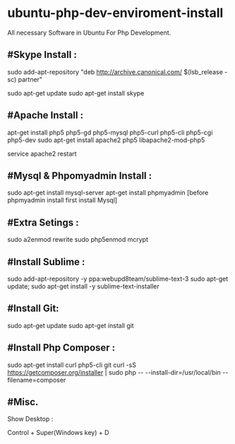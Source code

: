 # ubuntu-php-dev-enviroment-install
All necessary Software in Ubuntu For Php Development. 

#Skype Install :
---------------
sudo add-apt-repository "deb http://archive.canonical.com/ $(lsb_release -sc) partner"

sudo apt-get update 
sudo apt-get install skype


#Apache Install :
----------------
apt-get install php5 php5-gd php5-mysql php5-curl php5-cli php5-cgi php5-dev
sudo apt-get install apache2 php5 libapache2-mod-php5

service apache2 restart

#Mysql & Phpomyadmin Install :
-----------------------------
sudo apt-get install mysql-server
apt-get install phpmyadmin [before phpmyadmin install first install Mysql]

#Extra Setings :
---------------
sudo a2enmod rewrite
sudo php5enmod mcrypt

#Install Sublime :
-----------------
sudo add-apt-repository -y ppa:webupd8team/sublime-text-3
sudo apt-get update; 
sudo apt-get install -y sublime-text-installer


#Install Git:
------------
sudo apt-get update
sudo apt-get install git


#Install Php Composer :
----------------------
sudo apt-get install curl php5-cli git
curl -sS https://getcomposer.org/installer | sudo php -- --install-dir=/usr/local/bin --filename=composer



#Misc. 
-----
Show Desktop :

Control + Super(Windows key) + D






